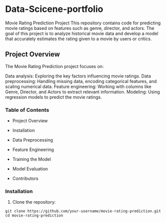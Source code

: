 # Data-Scicene-portfolio
Movie Rating Prediction Project
This repository contains code for predicting movie ratings based on features such as genre, director, and actors. 
The goal of this project is to analyze historical movie data and develop a model that accurately estimates the rating given to a movie by users or critics.

## Project Overview
The Movie Rating Prediction project focuses on:

Data analysis: Exploring the key factors influencing movie ratings.
Data preprocessing: Handling missing data, encoding categorical features, and scaling numerical data.
Feature engineering: Working with columns like Genre, Director, and Actors to extract relevant information.
Modeling: Using regression models to predict the movie ratings.

### Table of Contents
- Project Overview
+ Installation
* Data Preprocessing
- Feature Engineering
+ Training the Model
* Model Evaluation
- Contributors


### Installation
1. Clone the repository:
```
git clone https://github.com/your-username/movie-rating-prediction.git
cd movie-rating-prediction
```

